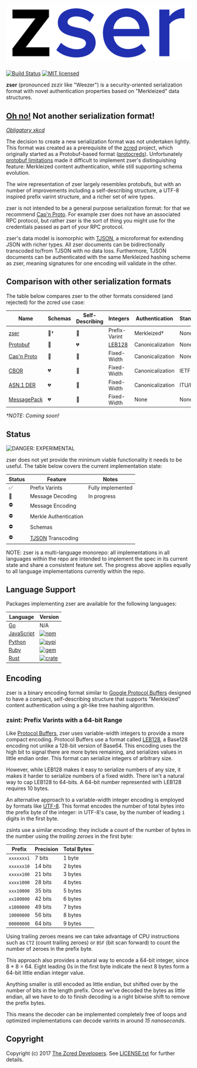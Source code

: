 # ![zser][zser-logo-image]

[![Build Status][build-image]][build-link]
[![MIT licensed][license-image]][license-link]

[zser-logo-image]: https://raw.githubusercontent.com/zcred/logos/master/zser-logo-md.png
[build-image]: https://secure.travis-ci.org/zcred/zser.svg?branch=master
[build-link]: http://travis-ci.org/zcred/zser
[license-image]: https://img.shields.io/badge/license-MIT-blue.svg
[license-link]: https://github.com/zcred/zser/blob/master/LICENSE.txt

**zser** (pronounced zɛzir like "Weezer") is a security-oriented serialization
format with novel authentication properties based on "Merkleized" data
structures.

## [Oh no!] Not another serialization format!

[Oh no!]: https://scottlocklin.wordpress.com/2017/04/02/please-stop-writing-new-serialization-protocols/

*[Obligatory xkcd](https://xkcd.com/927/)*

The decision to create a new serialization format was not undertaken lightly.
This format was created as a prerequisite of the [zcred] project, which
originally started as a Protobuf-based format ([protocreds]). Unfortunately
[protobuf limitations] made it difficult to implement zser's distinguishing
feature: Merkleized content authentication, while still supporting schema
evolution.

The wire representation of zser largely resembles protobufs, but with an
number of improvements including a self-describing structure, a UTF-8 inspired
prefix varint structure, and a richer set of wire types.

zser is not intended to be a general purpose serialization format: for that
we recommend [Cap'n Proto]. For example zser does not have an associated RPC
protocol, but rather zser is the sort of thing you might use for the
credentials passed as part of your RPC protocol.

zser's data model is isomorphic with [TJSON], a microformat for extending
JSON with richer types. All zser documents can be bidirectionally
transcoded to/from TJSON with no data loss. Furthermore, TJSON documents
can be authenticated with the same Merkleized hashing scheme as zser,
meaning signatures for one encoding will validate in the other.

[zcred]: https://github.com/zcred/zcred
[protocreds]: https://github.com/protocreds/
[protobuf limitations]: https://github.com/google/protobuf/issues/2629
[Cap'n Proto]: https://capnproto.org/
[TJSON]: https://www.tjson.org/

## Comparison with other serialization formats

The table below compares zser to the other formats considered
(and rejected) for the zcred use case:

| Name          | Schemas         | Self-Describing  | Integers        | Authentication   | Standardization |
|---------------|-----------------|------------------|-----------------|------------------|-----------------|
| [zser]        | :green_heart:†  | :green_heart:    | Prefix-Varint   | Merkleized†      | None            |
| [Protobuf]    | :green_heart:   | :broken_heart:   | [LEB128]        | Canonicalization | None            |
| [Cap'n Proto] | :green_heart:   | :green_heart:    | Fixed-Width     | Canonicalization | None            |
| [CBOR]        | :broken_heart:  | :green_heart:    | Fixed-Width     | Canonicalization | IETF            |
| [ASN.1 DER]   | :broken_heart:  | :yellow_heart:   | Fixed-Width     | Canonicalization | ITU/IETF        |
| [MessagePack] | :broken_heart:  | :green_heart:    | Fixed-Width     | None             | None            |

*†NOTE: Coming soon!*

[zser]: https://github.com/zcred/zser
[Protobuf]: https://developers.google.com/protocol-buffers/
[CBOR]: https://tools.ietf.org/html/rfc7049
[ASN.1 DER]: https://www.itu.int/rec/T-REC-X.690-201508-I/en
[MessagePack]: https://msgpack.org/
[LEB128]: https://en.wikipedia.org/wiki/LEB128

## Status

![DANGER: EXPERIMENTAL](https://raw.github.com/cryptosphere/cryptosphere/master/images/experimental.png)

zser does not yet provide the minimum viable functionality it needs to be
useful. The table below covers the current implementation state:

| Status             | Feature               | Notes             |
|--------------------|-----------------------|-------------------|
| :white_check_mark: | Prefix Varints        | Fully implemented |
| :construction:     | Message Decoding      | In progress       |
| :no_entry:         | Message Encoding      |                   |
| :no_entry:         | Merkle Authentication |                   |
| :no_entry:         | Schemas               |                   |
| :no_entry:         | [TJSON] Transcoding   |                   |

NOTE: zser is a multi-language monorepo: all implementations in all languages
within the repo are intended to implement the spec in its current state and
share a consistent feature set. The progress above applies equally to all
language implementations currently within the repo.

## Language Support

Packages implementing zser are available for the following languages:

| Language               | Version                              |
|------------------------|--------------------------------------|
| [Go][go-link]          | N/A                                  |
| [JavaScript][npm-link] | [![npm][npm-shield]][npm-link]       |
| [Python][pypi-link]    | [![pypi][pypi-shield]][pypi-link]    |
| [Ruby][gem-link]       | [![gem][gem-shield]][gem-link]       |
| [Rust][crate-link]     | [![crate][crate-shield]][crate-link] |


[go-link]: https://github.com/zcred/zser/tree/master/go
[npm-shield]: https://img.shields.io/npm/v/zser.svg
[npm-link]: https://www.npmjs.com/package/zser
[pypi-shield]: https://img.shields.io/pypi/v/zser.svg
[pypi-link]: https://pypi.python.org/pypi/zser/
[gem-shield]: https://badge.fury.io/rb/zser.svg
[gem-link]: https://rubygems.org/gems/zser
[crate-shield]: https://img.shields.io/crates/v/zser.svg
[crate-link]: https://crates.io/crates/zser

## Encoding

zser is a binary encoding format similar to [Google Protocol Buffers][Protobuf]
designed to have a compact, self-describing structure that supports
"Merkleized" content authentication using a git-like tree hashing algorithm.

### zsint: Prefix Varints with a 64-bit Range

Like [Protocol Buffers][Protobuf], zser uses variable-width integers to
provide a more compact encoding. Protocol Buffers use a format called
[LEB128], a Base128 encoding not unlike a 128-bit version of Base64.
This encoding uses the high bit to signal there are more bytes remaining,
and serializes values in little endian order. This format can serialize
integers of arbitrary size.

However, while LEB128 makes it easy to serialize numbers of any size,
it makes it harder to serialize numbers of a fixed width. There isn't
a natural way to cap LEB128 to 64-bits. A 64-bit number represented with
LEB128 requires 10 bytes.

An alternative approach to a variable-width integer encoding is employed
by formats like [UTF-8]. This format encodes the number of total bytes
into the prefix byte of the integer: in UTF-8's case, by the number of
leading `1` digits in the first byte.

zsints use a similar encoding: they include a count of the number of
bytes in the number using the *trailing zeroes* in the first byte:

| Prefix     | Precision | Total Bytes |
|------------|-----------|-------------|
| `xxxxxxx1` | 7 bits    | 1 byte      |
| `xxxxxx10` | 14 bits   | 2 bytes     |
| `xxxxx100` | 21 bits   | 3 bytes     |
| `xxxx1000` | 28 bits   | 4 bytes     |
| `xxx10000` | 35 bits   | 5 bytes     |
| `xx100000` | 42 bits   | 6 bytes     |
| `x1000000` | 49 bits   | 7 bytes     |
| `10000000` | 56 bits   | 8 bytes     |
| `00000000` | 64 bits   | 9 bytes     |

Using trailing zeroes means we can take advantage of CPU instructions such as
`CTZ` (count trailing zeroes) or `BSF` (bit scan forward) to count the number
of zeroes in the prefix byte.

This approach also provides a natural way to encode a 64-bit integer, since
8 * 8 = 64. Eight leading 0s in the first byte indicate the next 8 bytes form
a 64-bit little endian integer value.

Anything smaller is still encoded as little endian, but shifted over by the
number of bits in the length prefix. Once we've decoded the bytes as little
endian, all we have to do to finish decoding is a right bitwise shift to
remove the prefix bytes.

This means the decoder can be implemented completely free of loops and
optimized implementations can decode varints in around *15 nanoseconds*.

[UTF-8]: https://en.wikipedia.org/wiki/UTF-8#Description

## Copyright

Copyright (c) 2017 [The Zcred Developers][AUTHORS].
See [LICENSE.txt] for further details.

[AUTHORS]: https://github.com/zcred/zcred/blob/master/AUTHORS.md
[LICENSE.txt]: https://github.com/zcred/zser/blob/master/LICENSE.txt
